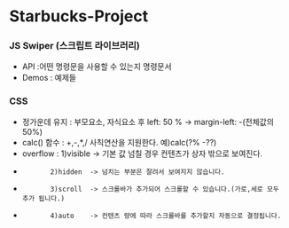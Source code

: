 # Starbucks-Project


### JS Swiper (스크립트 라이브러리)
- API :어떤 명령문을 사용할 수 있는지 명령문서
- Demos : 예제들


### CSS

- 정가운데 유지 : 부모요소, 자식요소 후 left: 50 % -> margin-left: -(전체값의50%)
- calc() 함수 : +,-,*,/ 사칙연산을 지원한다. 예)calc(?% -??)
- overflow : 1)visible -> 기본 값 넘칠 경우 컨텐츠가 상자 밖으로 보여진다.
-            2)hidden  -> 넘치는 부분은 잘려서 보여지지 않습니다.
-            3)scroll  -> 스크롤바가 추가되어 스크롤할 수 있습니다.(가로,세로 모두 추가 됩니다.)
-            4)auto    -> 컨텐츠 량에 따라 스크롤바를 추가할지 자동으로 결정됩니다.
